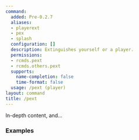 ```yaml
---
command:
  added: Pre-0.2.7
  aliases:
  - playerext
  - pex
  - splash
  configuration: []
  description: Extinguishes yourself or a player.
  permissions:
  - rcmds.pext
  - rcmds.others.pext
  supports:
    name-completion: false
    time-format: false
  usage: /pext (player)
layout: command
title: /pext
---
```


In-depth content, and...

### Examples


